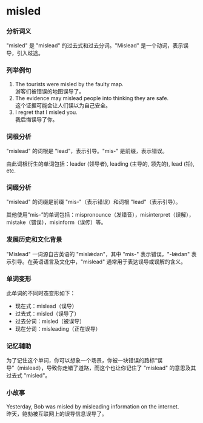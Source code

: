 # misled

### 分析词义

  

"misled" 是 "mislead" 的过去式和过去分词。"Mislead" 是一个动词，表示误导，引入歧途。

  

### 列举例句

  

1.  The tourists were misled by the faulty map.  
    游客们被错误的地图误导了。
2.  The evidence may mislead people into thinking they are safe.  
    这个证据可能会让人们误以为自己安全。
3.  I regret that I misled you.  
    我后悔误导了你。

  

### 词根分析

  

"mislead" 的词根是 "lead"，表示引导。"mis-" 是前缀，表示错误。

  

由此词根衍生的单词包括：leader (领导者), leading (主导的, 领先的), lead (铅), etc.

  

### 词缀分析

  

"mislead" 的词缀是前缀 "mis-"（表示错误）和词根 "lead"（表示引导）。

  

其他使用“mis-”的单词包括：mispronounce（发错音），misinterpret（误解），mistake（错误），misinform（误传）等。

  

### 发展历史和文化背景

  

"Mislead" 一词源自古英语的 "mislǽdan"，其中 "mis-" 表示错误，"-lǽdan" 表示引导。在英语语言及文化中，"mislead" 通常用于表达误导或误解的含义。

  

### 单词变形

  

此单词的不同时态变形如下：

  

*   现在式：mislead（误导）
*   过去式：misled（误导了）
*   过去分词：misled（被误导）
*   现在分词：misleading（正在误导）

  

### 记忆辅助

  

为了记住这个单词，你可以想象一个场景，你被一块错误的路标“误导”（mislead），导致你走错了道路，而这个也让你记住了 "mislead" 的意思及其过去式 "misled"。

  

### 小故事

  

Yesterday, Bob was misled by misleading information on the internet.  
昨天，鲍勃被互联网上的误导信息误导了。
